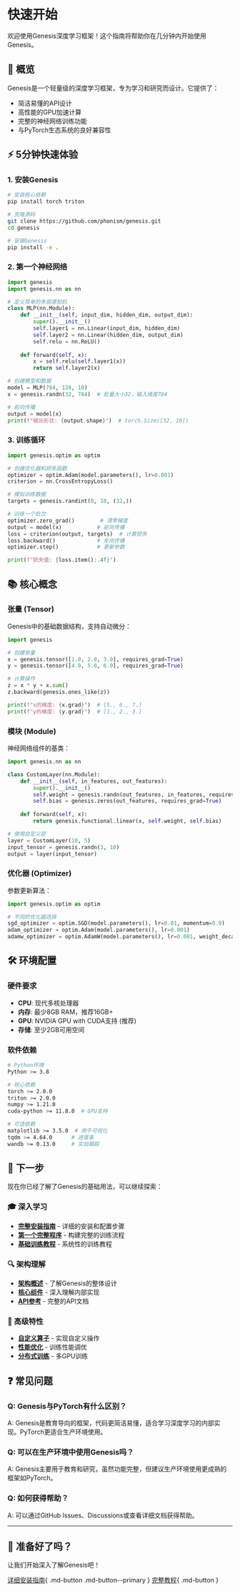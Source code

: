 # 快速开始

欢迎使用Genesis深度学习框架！这个指南将帮助你在几分钟内开始使用Genesis。

## 🎯 概览

Genesis是一个轻量级的深度学习框架，专为学习和研究而设计。它提供了：

- 简洁易懂的API设计
- 高性能的GPU加速计算
- 完整的神经网络训练功能
- 与PyTorch生态系统的良好兼容性

## ⚡ 5分钟快速体验

### 1. 安装Genesis

```bash
# 安装核心依赖
pip install torch triton

# 克隆源码
git clone https://github.com/phonism/genesis.git
cd genesis

# 安装Genesis
pip install -e .
```

### 2. 第一个神经网络

```python
import genesis
import genesis.nn as nn

# 定义简单的多层感知机
class MLP(nn.Module):
    def __init__(self, input_dim, hidden_dim, output_dim):
        super().__init__()
        self.layer1 = nn.Linear(input_dim, hidden_dim)
        self.layer2 = nn.Linear(hidden_dim, output_dim)
        self.relu = nn.ReLU()
    
    def forward(self, x):
        x = self.relu(self.layer1(x))
        return self.layer2(x)

# 创建模型和数据
model = MLP(784, 128, 10)
x = genesis.randn(32, 784)  # 批量大小32，输入维度784

# 前向传播
output = model(x)
print(f"输出形状: {output.shape}")  # torch.Size([32, 10])
```

### 3. 训练循环

```python
import genesis.optim as optim

# 创建优化器和损失函数
optimizer = optim.Adam(model.parameters(), lr=0.001)
criterion = nn.CrossEntropyLoss()

# 模拟训练数据
targets = genesis.randint(0, 10, (32,))

# 训练一个批次
optimizer.zero_grad()        # 清零梯度
output = model(x)           # 前向传播
loss = criterion(output, targets)  # 计算损失
loss.backward()             # 反向传播
optimizer.step()            # 更新参数

print(f"损失值: {loss.item():.4f}")
```

## 📚 核心概念

### 张量 (Tensor)
Genesis中的基础数据结构，支持自动微分：

```python
import genesis

# 创建张量
x = genesis.tensor([1.0, 2.0, 3.0], requires_grad=True)
y = genesis.tensor([4.0, 5.0, 6.0], requires_grad=True)

# 计算操作
z = x * y + x.sum()
z.backward(genesis.ones_like(z))

print(f"x的梯度: {x.grad}")  # [5., 6., 7.]
print(f"y的梯度: {y.grad}")  # [1., 2., 3.]
```

### 模块 (Module)
神经网络组件的基类：

```python
import genesis.nn as nn

class CustomLayer(nn.Module):
    def __init__(self, in_features, out_features):
        super().__init__()
        self.weight = genesis.randn(out_features, in_features, requires_grad=True)
        self.bias = genesis.zeros(out_features, requires_grad=True)
    
    def forward(self, x):
        return genesis.functional.linear(x, self.weight, self.bias)

# 使用自定义层
layer = CustomLayer(10, 5)
input_tensor = genesis.randn(3, 10)
output = layer(input_tensor)
```

### 优化器 (Optimizer)
参数更新算法：

```python
import genesis.optim as optim

# 不同的优化器选择
sgd_optimizer = optim.SGD(model.parameters(), lr=0.01, momentum=0.9)
adam_optimizer = optim.Adam(model.parameters(), lr=0.001)
adamw_optimizer = optim.AdamW(model.parameters(), lr=0.001, weight_decay=0.01)
```

## 🛠️ 环境配置

### 硬件要求

- **CPU**: 现代多核处理器
- **内存**: 最少8GB RAM，推荐16GB+
- **GPU**: NVIDIA GPU with CUDA支持 (推荐)
- **存储**: 至少2GB可用空间

### 软件依赖

```bash
# Python环境
Python >= 3.8

# 核心依赖
torch >= 2.0.0
triton >= 2.0.0
numpy >= 1.21.0
cuda-python >= 11.8.0  # GPU支持

# 可选依赖
matplotlib >= 3.5.0  # 用于可视化
tqdm >= 4.64.0      # 进度条
wandb >= 0.13.0     # 实验跟踪
```

## 📖 下一步

现在你已经了解了Genesis的基础用法，可以继续探索：

### 🎓 深入学习
- [**完整安装指南**](installation.md) - 详细的安装和配置步骤
- [**第一个完整程序**](first-steps.md) - 构建完整的训练流程
- [**基础训练教程**](../tutorials/basic-training.md) - 系统性的训练教程

### 🔍 架构理解
- [**架构概述**](../architecture/index.md) - 了解Genesis的整体设计
- [**核心组件**](../core-components/index.md) - 深入理解内部实现
- [**API参考**](../api-reference/index.md) - 完整的API文档

### 🚀 高级特性
- [**自定义算子**](../tutorials/custom-ops.md) - 实现自定义操作
- [**性能优化**](../tutorials/performance-tuning.md) - 训练性能调优
- [**分布式训练**](../neural-networks/distributed.md) - 多GPU训练

## ❓ 常见问题

### Q: Genesis与PyTorch有什么区别？
A: Genesis是教育导向的框架，代码更简洁易懂，适合学习深度学习的内部实现。PyTorch更适合生产环境使用。

### Q: 可以在生产环境中使用Genesis吗？
A: Genesis主要用于教育和研究，虽然功能完整，但建议生产环境使用更成熟的框架如PyTorch。

### Q: 如何获得帮助？
A: 可以通过GitHub Issues、Discussions或查看详细文档获得帮助。

---

## 🎉 准备好了吗？

让我们开始深入了解Genesis吧！

[详细安装指南](installation.md){ .md-button .md-button--primary }
[完整教程](../tutorials/index.md){ .md-button }